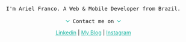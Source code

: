 <p align="center">
  <samp>
    I'm Ariel Franco. A Web & Mobile Developer from Brazil. 
     <br><br>
     <img width="10px" src="https://raw.githubusercontent.com/arielff3/arielff3/68f5b4bc764182ed14a00d18ed802bd5b1977548/.github/arrow.svg" alt="arrow"/> Contact me on <img width="10px" src="https://raw.githubusercontent.com/arielff3/arielff3/68f5b4bc764182ed14a00d18ed802bd5b1977548/.github/arrow.svg" alt="arrow"/>
  </samp>
</p>

<p align="center">
  <a style="color:#1BB5A2" href="https://www.linkedin.com/in/ariel-franco-ferreira-37b42b17a">Linkedin</a> |
  <a style="color:#1BB5A2" href="https://blog.arieldev.com.br/">My Blog</a> |
  <a style="color:#1BB5A2" href="https://www.instagram.com/ariel_franco00/">Instagram</a>
</p>
<!--
**arielff3/arielff3** is a ✨ _special_ ✨ repository because its `README.md` (this file) appears on your GitHub profile.

Here are some ideas to get you started:

- 🔭 I’m currently working on ...
- 🌱 I’m currently learning ...
- 👯 I’m looking to collaborate on ...
- 🤔 I’m looking for help with ...
- 💬 Ask me about ...
- 📫 How to reach me: ...
- 😄 Pronouns: ...
- ⚡ Fun fact: ...
-->
